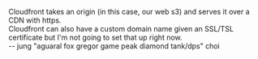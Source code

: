 Cloudfront takes an origin (in this case, our web s3) and serves it over a CDN with https.  
Cloudfront can also have a custom domain name given an SSL/TSL certificate but I'm not going to set that up right now.  
-- jung "aguaral fox gregor game peak diamond tank/dps" choi